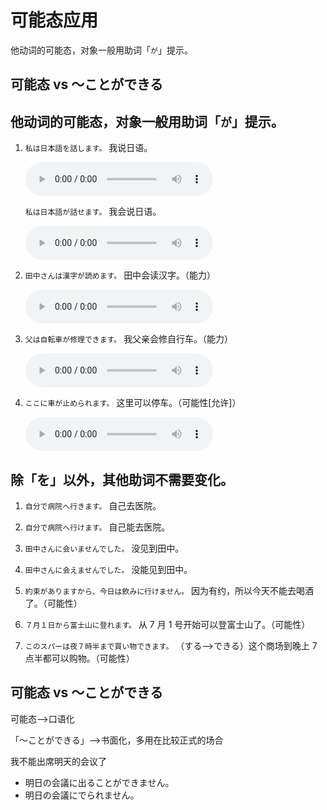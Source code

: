 # 可能态应用

他动词的可能态，对象一般用助词「`が`」提示。

## 可能态 vs ～ことができる

## 他动词的可能态，对象一般用助词「`が`」提示。

1.  `私は日本語を話します。` 我说日语。

    <audio src="http://dict.youdao.com/dictvoice?le=jap&audio=私は日本語を話します。&type=3" controls></audio>

    `私は日本語が話せます。` 我会说日语。

    <audio src="http://dict.youdao.com/dictvoice?le=jap&audio=私は日本語が話せます。&type=3" controls></audio>

2.  `田中さんは漢字が読めます。` 田中会读汉字。（能力）

    <audio src="http://dict.youdao.com/dictvoice?le=jap&audio=田中さんは漢字が読めます。&type=3" controls></audio>

3.  `父は自転車が修理できます。` 我父亲会修自行车。（能力）

    <audio src="http://dict.youdao.com/dictvoice?le=jap&audio=父は自転車が修理できます。&type=3" controls></audio>

4.  `ここに車が止められます。` 这里可以停车。（可能性[允许]）

    <audio src="http://dict.youdao.com/dictvoice?le=jap&audio=ここに車が止められます。&type=3" controls></audio>

## 除「を」以外，其他助词不需要变化。

1. `自分で病院へ行きます。` 自己去医院。
2. `自分で病院へ行けます。` 自己能去医院。
3. `田中さんに会いませんでした。` 没见到田中。
4. `田中さんに会えませんでした。` 没能见到田中。

5. `約束がありますから、今日は飲みに行けません。` 因为有约，所以今天不能去喝酒了。（可能性）
6. `７月１日から富士山に登れます。` 从 7 月 1 号开始可以登富士山了。（可能性）
7. `このスパーは夜７時半まで買い物できます。` （する-->できる）这个商场到晚上 7 点半都可以购物。（可能性）

## 可能态 vs ～ことができる

可能态-->口语化

「～ことができる」-->书面化，多用在比较正式的场合

我不能出席明天的会议了

- 明日の会議に出ることができません。
- 明日の会議にでられません。
